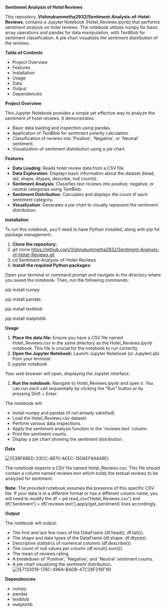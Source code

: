 **Sentiment Analysis of Hotel Reviews**

This repository, **Vishnukummetha2932/Sentiment-Analysis-of-Hotel-Reviews**, contains a Jupyter Notebook (Hotel_Reviews.ipynb) that performs sentiment analysis on hotel reviews. The notebook utilizes numpy for basic array operations and pandas for data manipulation, with TextBlob for sentiment classification. A pie chart visualizes the sentiment distribution of the reviews.

**Table of Contents**

- Project Overview
- Features
- Installation
- Usage
- Data
- Output
- Dependencies

**Project Overview**

This Jupyter Notebook provides a simple yet effective way to analyze the sentiment of hotel reviews. It demonstrates:

- Basic data loading and inspection using pandas.
- Application of TextBlob for sentiment polarity calculation.
- Classification of reviews into 'Positive', 'Negative', or 'Neutral' sentiment.
- Visualization of sentiment distribution using a pie chart.

**Features**

- **Data Loading**: Reads hotel review data from a CSV file.
- **Data Exploration**: Displays basic information about the dataset (head, tail, shape, dtypes, describe, null counts).
- **Sentiment Analysis**: Classifies text reviews into positive, negative, or neutral categories using TextBlob.
- **Sentiment Distribution**: Calculates and displays the count of each sentiment category.
- **Visualization**: Generates a pie chart to visually represent the sentiment distribution.

**Installation**

To run this notebook, you'll need to have Python installed, along with pip for package management.

1. **Clone the repository:**
2. git clone <https://github.com/Vishnukummetha2932/Sentiment-Analysis-of-Hotel-Reviews.git>
3. cd Sentiment-Analysis-of-Hotel-Reviews
4. **Install the required Python packages:**

Open your terminal or command prompt and navigate to the directory where you saved the notebook. Then, run the following commands:

pip install numpy

pip install pandas

pip install textblob

pip install matplotlib

**Usage**

1. **Place the data file:** Ensure you have a CSV file named Hotel_Reviews.csv in the same directory as the Hotel_Reviews.ipynb notebook. This file is crucial for the notebook to run correctly.
2. **Open the Jupyter Notebook:** Launch Jupyter Notebook (or JupyterLab) from your terminal:
3. jupyter notebook

Your web browser will open, displaying the Jupyter interface.

1. **Run the notebook:** Navigate to Hotel_Reviews.ipynb and open it. You can run each cell sequentially by clicking the "Run" button or by pressing Shift + Enter.

The notebook will:

- Install numpy and pandas (if not already satisfied).
- Load the Hotel_Reviews.csv dataset.
- Perform various data inspections.
- Apply the sentiment analysis function to the 'reviews.text' column.
- Print the sentiment counts.
- Display a pie chart showing the sentiment distribution.

**Data**

![{53BF6BED-33CC-4B70-AEEC-13D6EF8A849E}](https://github.com/user-attachments/assets/d12c7121-8b42-4dd7-8337-8f389f87e7e6)

The notebook expects a CSV file named Hotel_Reviews.csv. This file should contain a column named reviews.text which holds the textual reviews to be analyzed for sentiment.

**Note:** The provided notebook assumes the presence of this specific CSV file. If your data is in a different format or has a different column name, you will need to modify the df = pd.read_csv('Hotel_Reviews.csv') and df\['Sentiment'\] = df\['reviews.text'\].apply(get_sentiment) lines accordingly.

**Output**

The notebook will output:

- The first and last few rows of the DataFrame (df.head(), df.tail()).
- The shape and data types of the DataFrame (df.shape, df.dtypes).
- Descriptive statistics of numerical columns (df.describe()).
- The count of null values per column (df.isnull().sum()).
- The mean of reviews.rating.
- A breakdown of 'Positive', 'Negative', and 'Neutral' sentiment counts.
- A pie chart visualizing the sentiment distribution.
  ![{E7133019-176C-496A-BADB-47C28F216F19}](https://github.com/user-attachments/assets/262b4102-08e4-4869-9694-145deddf817b)


**Dependencies**

- numpy
- pandas
- textblob
- matplotlib
